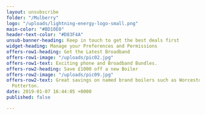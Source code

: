 ```yaml
---
layout: unsubscribe
folder: "/Mulberry"
logo: "/uploads/lightning-energy-logo-small.png"
main-color: "#BD10E0"
header-text-color: "#D83F4A"
unsub-banner-heading: Keep in touch to get the best deals first
widget-heading: Manage your Preferences and Permissions
offers-row1-heading: Get the Latest Broadband
offers-row1-image: "/uploads/pic02.jpg"
offers-row1-text: Exciting phone and Broadband Bundles.
offers-row2-heading: Save £1000 off a new Boiler
offers-row2-image: "/uploads/pic09.jpg"
offers-row2-text: Great savings on named brand boilers such as Worcestor, Bosch and
  Potterton.
date: 2019-01-07 16:44:05 +0000
published: false

---
```

